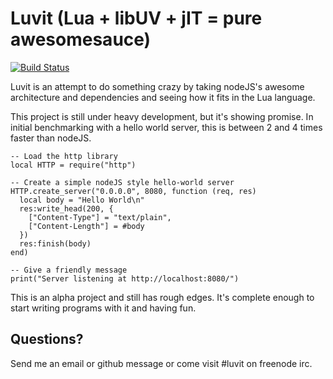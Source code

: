 # Luvit (Lua + libUV + jIT = pure awesomesauce)

[![Build Status](https://secure.travis-ci.org/luvit/luvit.png)](http://travis-ci.org/luvit/luvit)

Luvit is an attempt to do something crazy by taking nodeJS's awesome
architecture and dependencies and seeing how it fits in the Lua language.

This project is still under heavy development, but it's showing promise.  In initial benchmarking with a hello world server, this is between 2 and 4 times faster than nodeJS.


    -- Load the http library
    local HTTP = require("http")

    -- Create a simple nodeJS style hello-world server
    HTTP.create_server("0.0.0.0", 8080, function (req, res)
      local body = "Hello World\n"
      res:write_head(200, {
        ["Content-Type"] = "text/plain",
        ["Content-Length"] = #body
      })
      res:finish(body)
    end)

    -- Give a friendly message
    print("Server listening at http://localhost:8080/")


This is an alpha project and still has rough edges.  It's complete enough to start writing programs with it and having fun.

## Questions?

Send me an email or github message or come visit #luvit on freenode irc.
